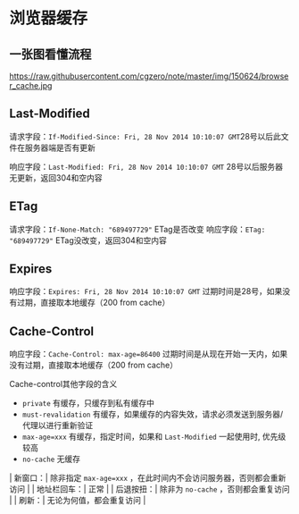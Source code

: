 # 浏览器缓存

## 一张图看懂流程

<https://raw.githubusercontent.com/cgzero/note/master/img/150624/browser_cache.jpg>

## Last-Modified

请求字段：`If-Modified-Since: Fri, 28 Nov 2014 10:10:07 GMT`28号以后此文件在服务器端是否有更新

响应字段：`Last-Modified: Fri, 28 Nov 2014 10:10:07 GMT`
28号以后服务器无更新，返回304和空内容

## ETag

请求字段：`If-None-Match: "689497729"`
ETag是否改变
响应字段：`ETag: "689497729"`
ETag没改变，返回304和空内容

## Expires

响应字段：`Expires: Fri, 28 Nov 2014 10:10:07 GMT`
过期时间是28号，如果没有过期，直接取本地缓存（200 from cache）

## Cache-Control

响应字段：`Cache-Control: max-age=86400`
过期时间是从现在开始一天内，如果没有过期，直接取本地缓存（200 from cache）


Cache-control其他字段的含义

- `private` 有缓存，只缓存到私有缓存中
- `must-revalidation` 有缓存，如果缓存的内容失效，请求必须发送到服务器/代理以进行重新验证
- `max-age=xxx` 有缓存，指定时间，如果和 `Last-Modified` 一起使用时, 优先级较高
- `no-cache` 无缓存

| 新窗口：| 除非指定 `max-age=xxx` ，在此时间内不会访问服务器，否则都会重新访问 |
| 地址栏回车：| 正常 |
| 后退按扭：| 除非为 `no-cache` ，否则都会重复访问 |
| 刷新：| 无论为何值，都会重复访问 |
